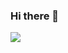 ### Hi there 👋

<!--
**paulms77/paulms77** is a ✨ _special_ ✨ repository because its `README.md` (this file) appears on your GitHub profile.

Here are some ideas to get you started:

- 🔭 I’m currently working on ...
- 🌱 I’m currently learning ...
- 👯 I’m looking to collaborate on ...
- 🤔 I’m looking for help with ...
- 💬 Ask me about ...
- 📫 How to reach me: ...
- 😄 Pronouns: ...
- ⚡ Fun fact: ...
-->
<a href="https://mail.google.com/mail/u/0/#inbox?compose=GTvVlcSHxTdRvTqVpXfkdHzLHhknRmrwbjtqlLVQLCtzTVXdxNQfZnDlJBJXzHZgHHvLgkkHjRTlf)https://mail.google.com/mail/u/0/#inbox?compose=GTvVlcSHxTdRvTqVpXfkdHzLHhknRmrwbjtqlLVQLCtzTVXdxNQfZnDlJBJXzHZgHHvLgkkHjRTlf"><img src="https://img.shields.io/badge/Gmail-EA4335?style=flat-square&logo=Gmail&logoColor=white"/></a>
